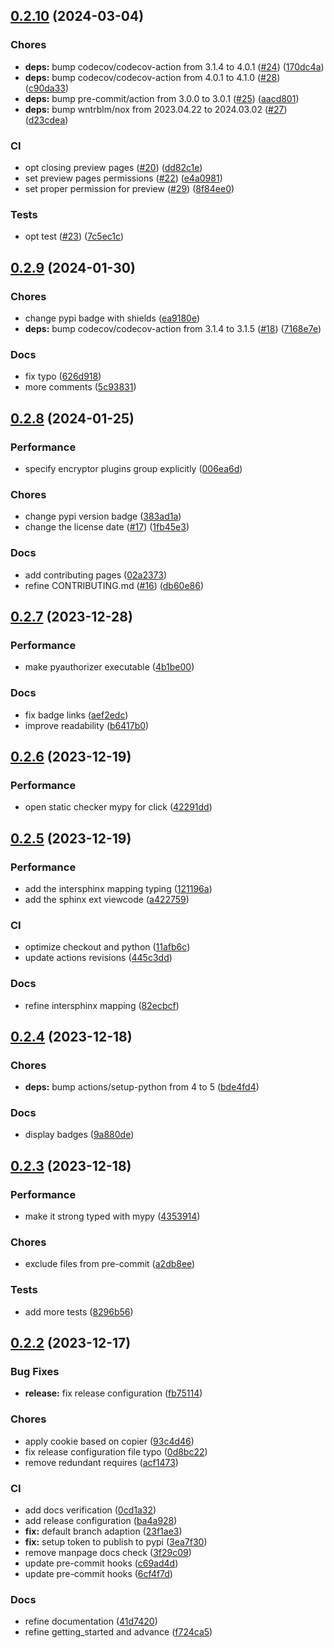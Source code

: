 ## [0.2.10](https://github.com/msclock/pyauthorizer/compare/v0.2.9...v0.2.10) (2024-03-04)


### Chores

* **deps:** bump codecov/codecov-action from 3.1.4 to 4.0.1 ([#24](https://github.com/msclock/pyauthorizer/issues/24)) ([170dc4a](https://github.com/msclock/pyauthorizer/commit/170dc4aedcf4cf7369a85d6be5471caf2a0fc6e2))
* **deps:** bump codecov/codecov-action from 4.0.1 to 4.1.0 ([#28](https://github.com/msclock/pyauthorizer/issues/28)) ([c90da33](https://github.com/msclock/pyauthorizer/commit/c90da33aeea30f2522c96aff79014667aecb87d3))
* **deps:** bump pre-commit/action from 3.0.0 to 3.0.1 ([#25](https://github.com/msclock/pyauthorizer/issues/25)) ([aacd801](https://github.com/msclock/pyauthorizer/commit/aacd8012a45837d7d56200faf75432e4a4157566))
* **deps:** bump wntrblm/nox from 2023.04.22 to 2024.03.02 ([#27](https://github.com/msclock/pyauthorizer/issues/27)) ([d23cdea](https://github.com/msclock/pyauthorizer/commit/d23cdea5c5cd6ee9a1a5997aff014c2cd76f591d))


### CI

* opt closing preview pages ([#20](https://github.com/msclock/pyauthorizer/issues/20)) ([dd82c1e](https://github.com/msclock/pyauthorizer/commit/dd82c1ec1d55f0bed3cb9d3555895f9d7c4666f9))
* set preview pages permissions ([#22](https://github.com/msclock/pyauthorizer/issues/22)) ([e4a0981](https://github.com/msclock/pyauthorizer/commit/e4a098179dc9086bccd1d2e9419a1f49e0f6bdaf))
* set proper permission for preview ([#29](https://github.com/msclock/pyauthorizer/issues/29)) ([8f84ee0](https://github.com/msclock/pyauthorizer/commit/8f84ee08c2f3a4bf941ee6169cc6fe90e9929c59))


### Tests

* opt test ([#23](https://github.com/msclock/pyauthorizer/issues/23)) ([7c5ec1c](https://github.com/msclock/pyauthorizer/commit/7c5ec1c2e0265390706a7ae9bb15ad9699254582))

## [0.2.9](https://github.com/msclock/pyauthorizer/compare/v0.2.8...v0.2.9) (2024-01-30)


### Chores

* change pypi badge with shields ([ea9180e](https://github.com/msclock/pyauthorizer/commit/ea9180e4670ec3538364ad29cc2a1b9dae6d287a))
* **deps:** bump codecov/codecov-action from 3.1.4 to 3.1.5 ([#18](https://github.com/msclock/pyauthorizer/issues/18)) ([7168e7e](https://github.com/msclock/pyauthorizer/commit/7168e7e016d5e663fbf90e44894672c5c5da3e40))


### Docs

* fix typo ([626d918](https://github.com/msclock/pyauthorizer/commit/626d9183525a07cde7a172338f198ed6d727b073))
* more comments ([5c93831](https://github.com/msclock/pyauthorizer/commit/5c938314df7b16cf48da2ab96a295f84fe0d311e))

## [0.2.8](https://github.com/msclock/pyauthorizer/compare/v0.2.7...v0.2.8) (2024-01-25)


### Performance

* specify encryptor plugins group explicitly ([006ea6d](https://github.com/msclock/pyauthorizer/commit/006ea6d909ce7353ca44cf937e56c56d08eabb18))


### Chores

* change pypi version badge ([383ad1a](https://github.com/msclock/pyauthorizer/commit/383ad1a725a12872e4c3825f6439bffc5c1bbea4))
* change the license date ([#17](https://github.com/msclock/pyauthorizer/issues/17)) ([1fb45e3](https://github.com/msclock/pyauthorizer/commit/1fb45e35af435cbeaebf78720a4373fc056f2fc0))


### Docs

* add contributing pages ([02a2373](https://github.com/msclock/pyauthorizer/commit/02a23735e940f36ac408053b07da52e7f4fd5a59))
* refine CONTRIBUTING.md ([#16](https://github.com/msclock/pyauthorizer/issues/16)) ([db60e86](https://github.com/msclock/pyauthorizer/commit/db60e869958514b9eb03078373a139f99261cc7b))

## [0.2.7](https://github.com/msclock/pyauthorizer/compare/v0.2.6...v0.2.7) (2023-12-28)


### Performance

* make pyauthorizer executable ([4b1be00](https://github.com/msclock/pyauthorizer/commit/4b1be0046d104d82374d101575736e57b6ed7eb0))


### Docs

* fix badge links ([aef2edc](https://github.com/msclock/pyauthorizer/commit/aef2edc9a235948abcc5a936cda55561177a62be))
* improve readability ([b6417b0](https://github.com/msclock/pyauthorizer/commit/b6417b0d21978210815d2eed9033bd04725abc70))

## [0.2.6](https://github.com/msclock/pyauthorizer/compare/v0.2.5...v0.2.6) (2023-12-19)


### Performance

* open static checker mypy for click ([42291dd](https://github.com/msclock/pyauthorizer/commit/42291ddedcf694b60198fcc39d05df14294ff13c))

## [0.2.5](https://github.com/msclock/pyauthorizer/compare/v0.2.4...v0.2.5) (2023-12-19)


### Performance

* add the intersphinx mapping typing ([121196a](https://github.com/msclock/pyauthorizer/commit/121196a365f9d74ba53cc858b1cc0e8f63e04e19))
* add the sphinx ext viewcode ([a422759](https://github.com/msclock/pyauthorizer/commit/a422759fae669a9f2e6584aea3c0fd9a740267cd))


### CI

* optimize checkout and python ([11afb6c](https://github.com/msclock/pyauthorizer/commit/11afb6c9483c0fe69201baa8858e06d6040afe5c))
* update actions revisions ([445c3dd](https://github.com/msclock/pyauthorizer/commit/445c3dd1896ea80cfdf20fdc0e0ffe3b3398af15))


### Docs

* refine intersphinx mapping ([82ecbcf](https://github.com/msclock/pyauthorizer/commit/82ecbcfdf6ece1368a03f30da98af8adaabdd60e))

## [0.2.4](https://github.com/msclock/pyauthorizer/compare/v0.2.3...v0.2.4) (2023-12-18)


### Chores

* **deps:** bump actions/setup-python from 4 to 5 ([bde4fd4](https://github.com/msclock/pyauthorizer/commit/bde4fd4b99acd54e0b049ba9a017b6d2ffc8a792))


### Docs

* display badges ([9a880de](https://github.com/msclock/pyauthorizer/commit/9a880decd0894588f34b9edf9c1c493419c835d2))

## [0.2.3](https://github.com/msclock/pyauthorizer/compare/v0.2.2...v0.2.3) (2023-12-18)


### Performance

* make it strong typed with mypy ([4353914](https://github.com/msclock/pyauthorizer/commit/43539141cb52e3eb1bbbf9d375b8e5dd54b41665))


### Chores

* exclude files from pre-commit ([a2db8ee](https://github.com/msclock/pyauthorizer/commit/a2db8eedf0052a7cc8eab2d8def6ef1f86b5479b))


### Tests

* add more tests ([8296b56](https://github.com/msclock/pyauthorizer/commit/8296b5675fec0f9fa6f4968e27e5dc94cac9b14d))

## [0.2.2](https://github.com/msclock/pyauthorizer/compare/v0.2.1...v0.2.2) (2023-12-17)


### Bug Fixes

* **release:** fix release configuration ([fb75114](https://github.com/msclock/pyauthorizer/commit/fb75114eafefa467a5502820a6050977c04efd43))


### Chores

* apply cookie based on copier ([93c4d46](https://github.com/msclock/pyauthorizer/commit/93c4d4633c10d291519dcb4dedaf93e5df132ace))
* fix release configuration file typo ([0d8bc22](https://github.com/msclock/pyauthorizer/commit/0d8bc222a6fc8922f4015bdfa547198e4ae73074))
* remove redundant requires ([acf1473](https://github.com/msclock/pyauthorizer/commit/acf1473a2f7886f539f1237e364abee3967e8408))


### CI

* add docs verification ([0cd1a32](https://github.com/msclock/pyauthorizer/commit/0cd1a325dcf193a933bc921eab02cb0eae0c50c4))
* add release configuration ([ba4a928](https://github.com/msclock/pyauthorizer/commit/ba4a928fd9eb15188c22c9c8d88d565676757468))
* **fix:** default branch adaption ([23f1ae3](https://github.com/msclock/pyauthorizer/commit/23f1ae3851ccbf0f333ea4eb546e4d28d07ab7ef))
* **fix:** setup token to publish to pypi ([3ea7f30](https://github.com/msclock/pyauthorizer/commit/3ea7f30c75c81c3f999e7736e3c6a45cd4cd61a5))
* remove manpage docs check ([3f29c09](https://github.com/msclock/pyauthorizer/commit/3f29c091168eeafe7c0a115f05cbacca039c0e5b))
* update pre-commit hooks ([c69ad4d](https://github.com/msclock/pyauthorizer/commit/c69ad4d7f56b353bd9558542531a4b532982abb8))
* update pre-commit hooks ([6cf4f7d](https://github.com/msclock/pyauthorizer/commit/6cf4f7d23ad3cb004d05f9dd448f3dd934546070))


### Docs

* refine documentation ([41d7420](https://github.com/msclock/pyauthorizer/commit/41d742077d54efbddbe20306194afc4c8368e95e))
* refine getting_started and advance ([f724ca5](https://github.com/msclock/pyauthorizer/commit/f724ca53e5643e1c53ad645117b7fe1ad47b3892))
